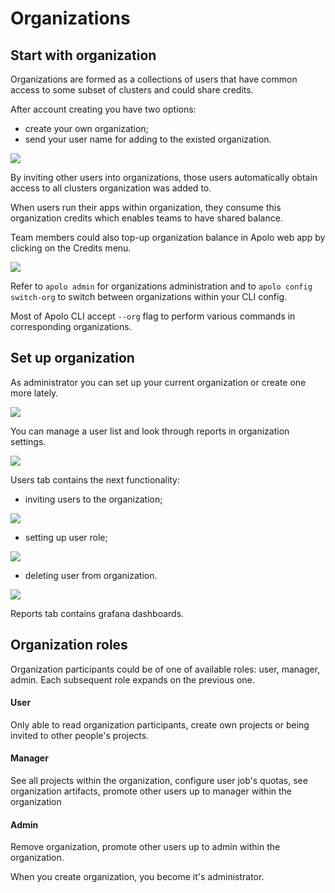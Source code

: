 # Organizations

## Start with organization

Organizations are formed as a collections of users that have common access to some subset of clusters and could share credits.

After account creating you have two options:
- create your own organization;
- send your user name for adding to the existed organization.

![](<../../.gitbook/assets/console_screenshots/choose_org.png>)

By inviting other users into organizations, those users automatically obtain access to all clusters organization was added to. 

When users run their apps within organization, they consume this organization credits which enables teams to have shared balance. 

Team members could also top-up organization balance in Apolo web app by clicking on the Credits menu.

![](<../../.gitbook/assets/console_screenshots/organizations_balance.png>)

Refer to `apolo admin` for organizations administration and to `apolo config switch-org` to switch between organizations within your CLI config.&#x20;

Most of Apolo CLI accept `--org` flag to perform various commands in corresponding organizations.

## Set up organization

As administrator you can set up your current organization or create one more lately.

![](<../../.gitbook/assets/console_screenshots/organizations_1.png>)

You can manage a user list and look through reports in organization settings.

![](<../../.gitbook/assets/console_screenshots/org_settings.png>)

Users tab contains the next functionality:
- inviting users to the organization;

![](<../../.gitbook/assets/console_screenshots/org_set_invite_user.png>)

- setting up user role;

![](<../../.gitbook/assets/console_screenshots/org_set_edit_user.png>)

- deleting user from organization.

![](<../../.gitbook/assets/console_screenshots/org_set_remove_user.png>)

Reports tab contains grafana dashboards.

## Organization roles

Organization participants could be of one of available roles: user, manager, admin. Each subsequent role expands on the previous one.

#### User

Only able to read organization participants, create own projects or being invited to other people's projects.

#### Manager

See all projects within the organization, configure user job's quotas, see organization artifacts, promote other users up to manager within the organization

#### Admin

Remove organization, promote other users up to admin within the organization.

When you create organization, you become it's administrator.
